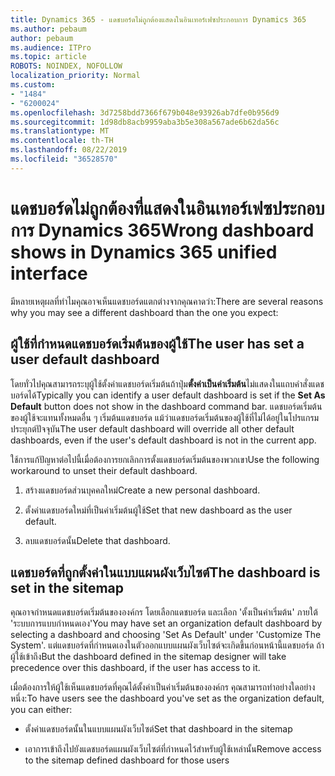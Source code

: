 ```yaml
---
title: Dynamics 365 - แดชบอร์ดไม่ถูกต้องแสดงในอินเทอร์เฟซประกอบการ Dynamics 365
ms.author: pebaum
author: pebaum
ms.audience: ITPro
ms.topic: article
ROBOTS: NOINDEX, NOFOLLOW
localization_priority: Normal
ms.custom:
- "1484"
- "6200024"
ms.openlocfilehash: 3d7258bdd7366f679b048e93926ab7dfe0b956d9
ms.sourcegitcommit: 1d98db8acb9959aba3b5e308a567ade6b62da56c
ms.translationtype: MT
ms.contentlocale: th-TH
ms.lasthandoff: 08/22/2019
ms.locfileid: "36528570"
---
```

# <a name="wrong-dashboard-shows-in-dynamics-365-unified-interface"></a><span data-ttu-id="13e86-102">แดชบอร์ดไม่ถูกต้องที่แสดงในอินเทอร์เฟซประกอบการ Dynamics 365</span><span class="sxs-lookup"><span data-stu-id="13e86-102">Wrong dashboard shows in Dynamics 365 unified interface</span></span>

<span data-ttu-id="13e86-103">มีหลายเหตุผลที่ทำไมคุณอาจเห็นแดชบอร์ดแตกต่างจากคุณคาดว่า:</span><span class="sxs-lookup"><span data-stu-id="13e86-103">There are several reasons why you may see a different dashboard than the one you expect:</span></span>

## <a name="the-user-has-set-a-user-default-dashboard"></a><span data-ttu-id="13e86-104">ผู้ใช้ที่กำหนดแดชบอร์ดเริ่มต้นของผู้ใช้</span><span class="sxs-lookup"><span data-stu-id="13e86-104">The user has set a user default dashboard</span></span> 

<span data-ttu-id="13e86-105">โดยทั่วไปคุณสามารถระบุผู้ใช้ตั้งค่าแดชบอร์ดเริ่มต้นถ้าปุ่ม**ตั้งค่าเป็นค่าเริ่มต้น**ไม่แสดงในแถบคำสั่งแดชบอร์ดได้</span><span class="sxs-lookup"><span data-stu-id="13e86-105">Typically you can identify a user default dashboard is set if the **Set As Default** button does not show in the dashboard command bar.</span></span> <span data-ttu-id="13e86-106">แดชบอร์ดเริ่มต้นของผู้ใช้จะแทนทั้งหมดอื่น ๆ เริ่มต้นแดชบอร์ด แม้ว่าแดชบอร์ดเริ่มต้นของผู้ใช้ที่ไม่ได้อยู่ในโปรแกรมประยุกต์ปัจจุบัน</span><span class="sxs-lookup"><span data-stu-id="13e86-106">The user default dashboard will override all other default dashboards, even if the user's default dashboard is not in the current app.</span></span>

<span data-ttu-id="13e86-107">ใช้การแก้ปัญหาต่อไปนี้เมื่อต้องการยกเลิกการตั้งแดชบอร์ดเริ่มต้นของพวกเขา</span><span class="sxs-lookup"><span data-stu-id="13e86-107">Use the following workaround to unset their default dashboard.</span></span>

1. <span data-ttu-id="13e86-108">สร้างแดชบอร์ดส่วนบุคคลใหม่</span><span class="sxs-lookup"><span data-stu-id="13e86-108">Create a new personal dashboard.</span></span>

2. <span data-ttu-id="13e86-109">ตั้งค่าแดชบอร์ดใหม่ที่เป็นค่าเริ่มต้นผู้ใช้</span><span class="sxs-lookup"><span data-stu-id="13e86-109">Set that new dashboard as the user default.</span></span>

3. <span data-ttu-id="13e86-110">ลบแดชบอร์ดนั้น</span><span class="sxs-lookup"><span data-stu-id="13e86-110">Delete that dashboard.</span></span>

## <a name="the-dashboard-is-set-in-the-sitemap"></a><span data-ttu-id="13e86-111">แดชบอร์ดที่ถูกตั้งค่าในแบบแผนผังเว็บไซต์</span><span class="sxs-lookup"><span data-stu-id="13e86-111">The dashboard is set in the sitemap</span></span>

<span data-ttu-id="13e86-112">คุณอาจกำหนดแดชบอร์ดเริ่มต้นขององค์กร โดยเลือกแดชบอร์ด และเลือก 'ตั้งเป็นค่าเริ่มต้น' ภายใต้ 'ระบบการแบบกำหนดเอง'</span><span class="sxs-lookup"><span data-stu-id="13e86-112">You may have set an organization default dashboard by selecting a dashboard and choosing 'Set As Default' under 'Customize The System'.</span></span> <span data-ttu-id="13e86-113">แต่แดชบอร์ดที่กำหนดเองในตัวออกแบบแผนผังเว็บไซต์จะเกิดขึ้นก่อนหน้านี้แดชบอร์ด ถ้าผู้ใช้เข้าถึง</span><span class="sxs-lookup"><span data-stu-id="13e86-113">But the dashboard defined in the sitemap designer will take precedence over this dashboard, if the user has access to it.</span></span>

<span data-ttu-id="13e86-114">เมื่อต้องการให้ผู้ใช้เห็นแดชบอร์ดที่คุณได้ตั้งค่าเป็นค่าเริ่มต้นขององค์กร คุณสามารถทำอย่างใดอย่างหนึ่ง:</span><span class="sxs-lookup"><span data-stu-id="13e86-114">To have users see the dashboard you've set as the organization default, you can either:</span></span>

* <span data-ttu-id="13e86-115">ตั้งค่าแดชบอร์ดนั้นในแบบแผนผังเว็บไซต์</span><span class="sxs-lookup"><span data-stu-id="13e86-115">Set that dashboard in the sitemap</span></span>

* <span data-ttu-id="13e86-116">เอาการเข้าถึงไปยังแดชบอร์ดแผนผังเว็บไซต์ที่กำหนดไว้สำหรับผู้ใช้เหล่านั้น</span><span class="sxs-lookup"><span data-stu-id="13e86-116">Remove access to the sitemap defined dashboard for those users</span></span>
